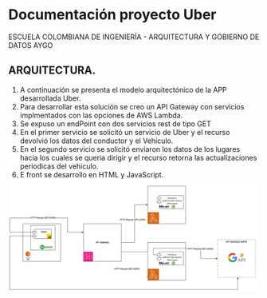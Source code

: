 # Documentación proyecto Uber
ESCUELA COLOMBIANA DE INGENIERÍA - ARQUITECTURA Y GOBIERNO DE DATOS AYGO

 

## ARQUITECTURA. 

1.	A continuación se presenta el modelo arquitectónico de la APP desarrollada Uber.
2.	Para desarrollar esta solución se creo un API Gateway con servicios implmentados con las opciones de AWS Lambda.
3.	Se expuso un endPoint con dos servicios rest de tipo GET
4.	En el primer servicio se solicitó un servicio de Uber y el recurso devolvió los datos del conductor y el Vehículo.
5.	En el segundo servicio se solicitó enviaron los datos de los lugares hacia los cuales se queria dirigir y el recurso retorna las actualizaciones periodicas del vehiculo.
6.	E front se desarrollo en HTML y JavaScript.

![image](https://github.com/ginnko2019/uber/blob/main/Uber.drawio.png?raw=true)

   
